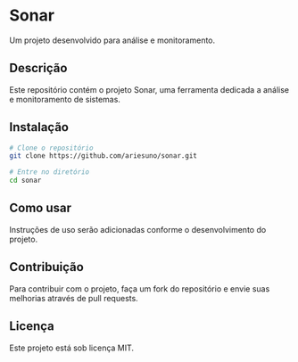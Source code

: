 # Sonar

Um projeto desenvolvido para análise e monitoramento.

## Descrição

Este repositório contém o projeto Sonar, uma ferramenta dedicada a análise e monitoramento de sistemas.

## Instalação

```bash
# Clone o repositório
git clone https://github.com/ariesuno/sonar.git

# Entre no diretório
cd sonar
```

## Como usar

Instruções de uso serão adicionadas conforme o desenvolvimento do projeto.

## Contribuição

Para contribuir com o projeto, faça um fork do repositório e envie suas melhorias através de pull requests.

## Licença

Este projeto está sob licença MIT.
